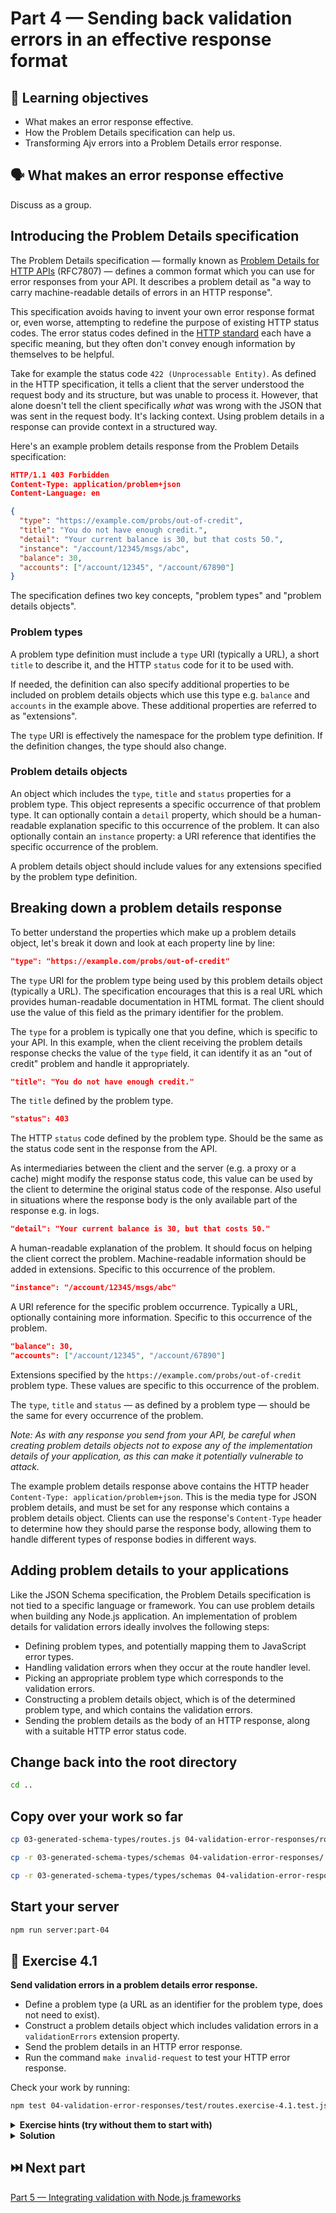 # Part 4 — Sending back validation errors in an effective response format

## 🧠 Learning objectives

- What makes an error response effective.
- How the Problem Details specification can help us.
- Transforming Ajv errors into a Problem Details error response.

## 🗣️ What makes an error response effective

Discuss as a group.

## Introducing the Problem Details specification

The Problem Details specification — formally known as
[Problem Details for HTTP APIs](https://tools.ietf.org/html/rfc7807) (RFC7807) —
defines a common format which you can use for error responses from your API.
It describes a problem detail as "a way to carry machine-readable details of
errors in an HTTP response".

This specification avoids having to invent your own error response format or,
even worse, attempting to redefine the purpose of existing HTTP status codes.
The error status codes defined in the [HTTP standard](https://datatracker.ietf.org/doc/html/rfc7231#section-6)
each have a specific meaning, but they often don't convey enough information
by themselves to be helpful.

Take for example the status code `422 (Unprocessable Entity)`. As defined in the
HTTP specification, it tells a client that the server understood the request body
and its structure, but was unable to process it. However, that alone doesn't tell
the client specifically _what_ was wrong with the JSON that was sent in the request
body. It's lacking context. Using problem details in a response can provide context
in a structured way.

Here's an example problem details response from the Problem Details specification:

```json
HTTP/1.1 403 Forbidden
Content-Type: application/problem+json
Content-Language: en

{
  "type": "https://example.com/probs/out-of-credit",
  "title": "You do not have enough credit.",
  "detail": "Your current balance is 30, but that costs 50.",
  "instance": "/account/12345/msgs/abc",
  "balance": 30,
  "accounts": ["/account/12345", "/account/67890"]
}
```

<!-- TODO: Create a diagram to visualise problem types and problem details objects -->

The specification defines two key concepts, "problem types" and "problem details objects".

### Problem types

A problem type definition must include a `type` URI (typically a URL), a short
`title` to describe it, and the HTTP `status` code for it to be used with.

If needed, the definition can also specify additional properties to be included
on problem details objects which use this type e.g. `balance` and `accounts` in
the example above. These additional properties are referred to as "extensions".

The `type` URI is effectively the namespace for the problem type definition. If
the definition changes, the type should also change.

### Problem details objects

An object which includes the `type`, `title` and `status` properties for a problem type.
This object represents a specific occurrence of that problem type. It can optionally
contain a `detail` property, which should be a human-readable explanation specific
to this occurrence of the problem. It can also optionally contain an `instance`
property: a URI reference that identifies the specific occurrence of the problem.

A problem details object should include values for any extensions specified by the
problem type definition.

## Breaking down a problem details response

To better understand the properties which make up a problem details object, let's
break it down and look at each property line by line:

```json
"type": "https://example.com/probs/out-of-credit"
```

The `type` URI for the problem type being used by this problem details object
(typically a URL). The specification encourages that this is  a real URL which
provides human-readable documentation in HTML format. The client should use the
value of this field as the primary identifier for the problem.

The `type` for a problem is typically one that you define, which is specific to
your API. In this example, when the client receiving the problem details response
checks the value of the `type` field, it can identify it as an "out of credit"
problem and handle it appropriately.

```json
"title": "You do not have enough credit."
```

The `title` defined by the problem type.

```json
"status": 403
```

The HTTP `status` code defined by the problem type. Should be the same as the
status code sent in the response from the API.

As intermediaries between the client and the server (e.g. a proxy or a cache)
might modify the response status code, this value can be used by the client to
determine the original status code of the response. Also useful in situations
where the response body is the only available part of the response e.g. in logs.

```json
"detail": "Your current balance is 30, but that costs 50."
```

A human-readable explanation of the problem. It should focus on helping the
client correct the problem. Machine-readable information should be added in
extensions. Specific to this occurrence of the problem.

```json
"instance": "/account/12345/msgs/abc"
```

A URI reference for the specific problem occurrence. Typically a URL, optionally
containing more information. Specific to this occurrence of the problem.

```json
"balance": 30,
"accounts": ["/account/12345", "/account/67890"]
```

Extensions specified by the `https://example.com/probs/out-of-credit` problem type.
These values are specific to this occurrence of the problem.

The `type`, `title` and `status` — as defined by a problem type — should be the
same for every occurrence of the problem.

_Note: As with any response you send from your API, be careful when creating
problem details objects not to expose any of the implementation details of your
application, as this can make it potentially vulnerable to attack._

The example problem details response above contains the HTTP header
`Content-Type: application/problem+json`. This is the media type for JSON problem
details, and must be set for any response which contains a problem details object.
Clients can use the response's `Content-Type` header to determine how they should
parse the response body, allowing them to handle different types of response
bodies in different ways.

## Adding problem details to your applications

Like the JSON Schema specification, the Problem Details specification is not tied
to a specific language or framework. You can use problem details when building
any Node.js application. An implementation of problem details for validation
errors ideally involves the following steps:

- Defining problem types, and potentially mapping them to JavaScript error types.
- Handling validation errors when they occur at the route handler level.
- Picking an appropriate problem type which corresponds to the validation errors.
- Constructing a problem details object, which is of the determined problem type,
and which contains the validation errors.
- Sending the problem details as the body of an HTTP response, along with a
suitable HTTP error status code.

## Change back into the root directory

```sh
cd ..
```

## Copy over your work so far

```sh
cp 03-generated-schema-types/routes.js 04-validation-error-responses/routes.js

cp -r 03-generated-schema-types/schemas 04-validation-error-responses/

cp -r 03-generated-schema-types/types/schemas 04-validation-error-responses/types/
```

## Start your server

```sh
npm run server:part-04
```

## 🎯 Exercise 4.1

**Send validation errors in a problem details error response.**

- Define a problem type (a URL as an identifier for the problem type, does not need to exist).
- Construct a problem details object which includes validation errors in a
`validationErrors` extension property.
- Send the problem details in an HTTP error response.
- Run the command `make invalid-request` to test your HTTP error response.

Check your work by running:

```sh
npm test 04-validation-error-responses/test/routes.exercise-4.1.test.js
```

<details>
  <summary><strong>Exercise hints (try without them to start with)</strong></summary>

  - Problem details objects must include a:
    - `type` (problem type URL)
    - `title` (short description of the problem type)
    - `status` (HTTP status code matching the HTTP status code of the response)
  - Make sure you include the Ajv validation errors in a `validationErrors` extension property.
  - Make sure you send a Problem Details `Content-Type` HTTP response header.
</details>

<details>
  <summary><strong>Solution</strong></summary>

  You can see a passing solution in
  [completed/routes.exercise-4.1.completed.js](completed/routes.exercise-4.1.completed.js).
</details>

## ⏭️ Next part

[Part 5 — Integrating validation with Node.js frameworks](../05-integrating-validation-with-frameworks/README.md)
